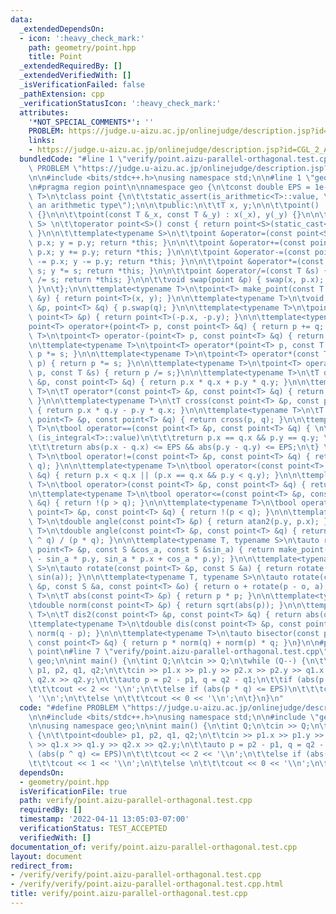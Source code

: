 ```yaml
---
data:
  _extendedDependsOn:
  - icon: ':heavy_check_mark:'
    path: geometry/point.hpp
    title: Point
  _extendedRequiredBy: []
  _extendedVerifiedWith: []
  _isVerificationFailed: false
  _pathExtension: cpp
  _verificationStatusIcon: ':heavy_check_mark:'
  attributes:
    '*NOT_SPECIAL_COMMENTS*': ''
    PROBLEM: https://judge.u-aizu.ac.jp/onlinejudge/description.jsp?id=CGL_2_A
    links:
    - https://judge.u-aizu.ac.jp/onlinejudge/description.jsp?id=CGL_2_A
  bundledCode: "#line 1 \"verify/point.aizu-parallel-orthagonal.test.cpp\"\n#define\
    \ PROBLEM \"https://judge.u-aizu.ac.jp/onlinejudge/description.jsp?id=CGL_2_A\"\
    \n\n#include <bits/stdc++.h>\nusing namespace std;\n\n#line 1 \"geometry/point.hpp\"\
    \n#pragma region point\n\nnamespace geo {\n\tconst double EPS = 1e-9;\n\n\ttemplate<typename\
    \ T>\n\tclass point {\n\t\tstatic_assert(is_arithmetic<T>::value, \"T must be\
    \ an arithmetic type\");\n\n\tpublic:\n\t\tT x, y;\n\n\t\tpoint() : x(T{}), y(T{})\
    \ {}\n\n\t\tpoint(const T &_x, const T &_y) : x(_x), y(_y) {}\n\n\t\ttemplate<typename\
    \ S> \n\t\toperator point<S>() const { return point<S>(static_cast<S>(x), static_cast<S>(y));\
    \ }\n\n\t\ttemplate<typename S>\n\t\tpoint &operator=(const point<S> &p) { x =\
    \ p.x; y = p.y; return *this; }\n\n\t\tpoint &operator+=(const point &p) { x +=\
    \ p.x; y += p.y; return *this; }\n\n\t\tpoint &operator-=(const point &p) { x\
    \ -= p.x; y -= p.y; return *this; }\n\n\t\tpoint &operator*=(const T &s) { x *=\
    \ s; y *= s; return *this; }\n\n\t\tpoint &operator/=(const T &s) { x /= s; y\
    \ /= s; return *this; }\n\n\t\tvoid swap(point &p) { swap(x, p.x); swap(y, p.y);\
    \ }\n\t};\n\n\ttemplate<typename T>\n\tpoint<T> make_point(const T &x, const T\
    \ &y) { return point<T>(x, y); }\n\n\ttemplate<typename T>\n\tvoid swap(point<T>\
    \ &p, point<T> &q) { p.swap(q); }\n\n\ttemplate<typename T>\n\tpoint<T> operator-(const\
    \ point<T> &p) { return point<T>(-p.x, -p.y); }\n\n\ttemplate<typename T>\n\t\
    point<T> operator+(point<T> p, const point<T> &q) { return p += q; }\n\n\ttemplate<typename\
    \ T>\n\tpoint<T> operator-(point<T> p, const point<T> &q) { return p -= q; }\n\
    \n\ttemplate<typename T>\n\tpoint<T> operator*(point<T> p, const T &s) { return\
    \ p *= s; }\n\n\ttemplate<typename T>\n\tpoint<T> operator*(const T &s, point<T>\
    \ p) { return p *= s; }\n\n\ttemplate<typename T>\n\tpoint<T> operator/(point<T>\
    \ p, const T &s) { return p /= s;}\n\n\ttemplate<typename T>\n\tT dot(const point<T>\
    \ &p, const point<T> &q) { return p.x * q.x + p.y * q.y; }\n\n\ttemplate<typename\
    \ T>\n\tT operator*(const point<T> &p, const point<T> &q) { return dot(p, q);\
    \ }\n\n\ttemplate<typename T>\n\tT cross(const point<T> &p, const point<T> &q)\
    \ { return p.x * q.y - p.y * q.x; }\n\n\ttemplate<typename T>\n\tT operator^(const\
    \ point<T> &p, const point<T> &q) { return cross(p, q); }\n\n\ttemplate<typename\
    \ T>\n\tbool operator==(const point<T> &p, const point<T> &q) { \n\t\tif constexpr\
    \ (is_integral<T>::value)\n\t\t\treturn p.x == q.x && p.y == q.y; \n\t\telse \n\
    \t\t\treturn abs(p.x - q.x) <= EPS && abs(p.y - q.y) <= EPS;\n\t} \n\n\ttemplate<typename\
    \ T>\n\tbool operator!=(const point<T> &p, const point<T> &q) { return !(p ==\
    \ q); }\n\n\ttemplate<typename T>\n\tbool operator<(const point<T> &p, const point<T>\
    \ &q) { return p.x < q.x || (p.x == q.x && p.y < q.y); }\n\n\ttemplate<typename\
    \ T>\n\tbool operator>(const point<T> &p, const point<T> &q) { return q < p; }\n\
    \n\ttemplate<typename T>\n\tbool operator<=(const point<T> &p, const point<T>\
    \ &q) { return !(p > q); }\n\n\ttemplate<typename T>\n\tbool operator>=(const\
    \ point<T> &p, const point<T> &q) { return !(p < q); }\n\n\ttemplate<typename\
    \ T>\n\tdouble angle(const point<T> &p) { return atan2(p.y, p.x); }\n\n\ttemplate<typename\
    \ T>\n\tdouble angle(const point<T> &p, const point<T> &q) { return static_cast<double>(p\
    \ ^ q) / (p * q); }\n\n\ttemplate<typename T, typename S>\n\tauto rotate(const\
    \ point<T> &p, const S &cos_a, const S &sin_a) { return make_point(cos_a * p.x\
    \ - sin_a * p.y, sin_a * p.x + cos_a * p.y); }\n\n\ttemplate<typename T, typename\
    \ S>\n\tauto rotate(const point<T> &p, const S &a) { return rotate(p, cos(a),\
    \ sin(a)); }\n\n\ttemplate<typename T, typename S>\n\tauto rotate(const point<T>\
    \ &p, const S &a, const point<T> &o) { return o + rotate(p - o, a); }\n\n\ttemplate<typename\
    \ T>\n\tT abs(const point<T> &p) { return p * p; }\n\n\ttemplate<typename T>\n\
    \tdouble norm(const point<T> &p) { return sqrt(abs(p)); }\n\n\ttemplate<typename\
    \ T>\n\tT dis2(const point<T> &p, const point<T> &q) { return abs(q - p); }\n\n\
    \ttemplate<typename T>\n\tdouble dis(const point<T> &p, const point<T> &q) { return\
    \ norm(q - p); }\n\n\ttemplate<typename T>\n\tauto bisector(const point<T> &p,\
    \ const point<T> &q) { return p * norm(q) + norm(p) * q; }\n}\n\n#pragma endregion\
    \ point\n#line 7 \"verify/point.aizu-parallel-orthagonal.test.cpp\"\n\nusing namespace\
    \ geo;\n\nint main() {\n\tint Q;\n\tcin >> Q;\n\twhile (Q--) {\n\t\tpoint<double>\
    \ p1, p2, q1, q2;\n\t\tcin >> p1.x >> p1.y >> p2.x >> p2.y >> q1.x >> q1.y >>\
    \ q2.x >> q2.y;\n\t\tauto p = p2 - p1, q = q2 - q1;\n\t\tif (abs(p ^ q) <= EPS)\n\
    \t\t\tcout << 2 << '\\n';\n\t\telse if (abs(p * q) <= EPS)\n\t\t\tcout << 1 <<\
    \ '\\n';\n\t\telse \n\t\t\tcout << 0 << '\\n';\n\t}\n}\n"
  code: "#define PROBLEM \"https://judge.u-aizu.ac.jp/onlinejudge/description.jsp?id=CGL_2_A\"\
    \n\n#include <bits/stdc++.h>\nusing namespace std;\n\n#include \"geometry/point.hpp\"\
    \n\nusing namespace geo;\n\nint main() {\n\tint Q;\n\tcin >> Q;\n\twhile (Q--)\
    \ {\n\t\tpoint<double> p1, p2, q1, q2;\n\t\tcin >> p1.x >> p1.y >> p2.x >> p2.y\
    \ >> q1.x >> q1.y >> q2.x >> q2.y;\n\t\tauto p = p2 - p1, q = q2 - q1;\n\t\tif\
    \ (abs(p ^ q) <= EPS)\n\t\t\tcout << 2 << '\\n';\n\t\telse if (abs(p * q) <= EPS)\n\
    \t\t\tcout << 1 << '\\n';\n\t\telse \n\t\t\tcout << 0 << '\\n';\n\t}\n}"
  dependsOn:
  - geometry/point.hpp
  isVerificationFile: true
  path: verify/point.aizu-parallel-orthagonal.test.cpp
  requiredBy: []
  timestamp: '2022-04-11 13:05:03-07:00'
  verificationStatus: TEST_ACCEPTED
  verifiedWith: []
documentation_of: verify/point.aizu-parallel-orthagonal.test.cpp
layout: document
redirect_from:
- /verify/verify/point.aizu-parallel-orthagonal.test.cpp
- /verify/verify/point.aizu-parallel-orthagonal.test.cpp.html
title: verify/point.aizu-parallel-orthagonal.test.cpp
---
```

